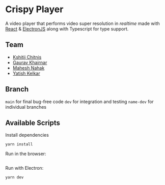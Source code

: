 # Crispy Player

A video player that performs video super resolution in _realtime_ made with [React](https://reactjs.org/) & [ElectronJS](https://www.electronjs.org/) along with Typescript for type support.

## Team

- [Kshitij Chitnis](https://github.com/m0rphtail)
- [Gaurav Khairnar](https://github.com/gaurav1620)
- [Mahesh Nahak](https://github.com/maheshn22)
- [Yatish Kelkar](https://github.com/yatish1606)

## Branch

`main` for final bug-free code
`dev` for integration and testing
`name-dev` for individual branches

## Available Scripts

Install dependencies

```
yarn install
```

Run in the browser:

```yarn start

```

Run with Electron:

```
yarn dev
```
